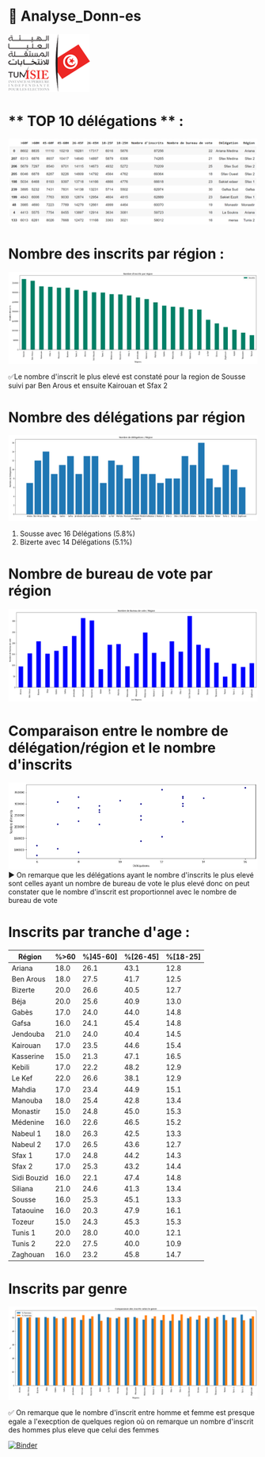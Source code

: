 # :open_file_folder: Analyse_Donn-es 

![Alt text](img/logo.png "isie")

# ** TOP 10 délégations ** :

![Alt text](img/glob_top_deleg.png "isie")

# **Nombre des inscrits par région** :

![Alt text](img/insc_p_reg.png "nb inscrits")

 ✅Le nombre d'inscrit le plus elevé est constaté pour la region de Sousse suivi par Ben Arous et ensuite Kairouan et Sfax 2

# **Nombre des délégations par région**
![Alt text](img/nb_deleg_reg.png "isie")

1.   Sousse avec 16 Délégations (5.8%)
2.   Bizerte avec 14 Délégations (5.1%)

# **Nombre de bureau de vote par région**

![Alt text](img/nb_bvote.png "isie")



# **Comparaison entre le nombre de délégation/région et le nombre d'inscrits**
![Alt text](img/npinsc_deg.png "isie")
▶
On remarque que les délégations ayant le nombre d'inscrits le plus elevé sont celles ayant un nombre de bureau de vote le plus elevé donc on peut constater que le nombre d'inscrit est proportionnel avec le nombre de bureau de vote


# **Inscrits par tranche d'age** :
|Région|%&gt;60|%\]45-60\]|%\[26-45\]|%\[18-25\]|
|---|---|---|---|---|
|Ariana|18\.0|26\.1|43\.1|12\.8|
|Ben Arous|18\.0|27\.5|41\.7|12\.5|
|Bizerte|20\.0|26\.6|40\.5|12\.7|
|Béja|20\.0|25\.6|40\.9|13\.0|
|Gabès|17\.0|24\.0|44\.0|14\.8|
|Gafsa|16\.0|24\.1|45\.4|14\.8|
|Jendouba|21\.0|24\.0|40\.4|14\.5|
|Kairouan|17\.0|23\.5|44\.6|15\.4|
|Kasserine|15\.0|21\.3|47\.1|16\.5|
|Kebili|17\.0|22\.2|48\.2|12\.9|
|Le Kef|22\.0|26\.6|38\.1|12\.9|
|Mahdia|17\.0|23\.4|44\.9|15\.1|
|Manouba|18\.0|25\.4|42\.8|13\.4|
|Monastir|15\.0|24\.8|45\.0|15\.3|
|Médenine|16\.0|22\.6|46\.5|15\.2|
|Nabeul 1|18\.0|26\.3|42\.5|13\.3|
|Nabeul 2|17\.0|26\.5|43\.6|12\.7|
|Sfax 1|17\.0|24\.8|44\.2|14\.3|
|Sfax 2|17\.0|25\.3|43\.2|14\.4|
|Sidi Bouzid|16\.0|22\.1|47\.4|14\.8|
|Siliana|21\.0|24\.6|41\.3|13\.4|
|Sousse|16\.0|25\.3|45\.1|13\.3|
|Tataouine|16\.0|20\.3|47\.9|16\.1|
|Tozeur|15\.0|24\.3|45\.3|15\.3|
|Tunis 1|20\.0|28\.0|40\.0|12\.1|
|Tunis 2|22\.0|27\.5|40\.0|10\.9|
|Zaghouan|16\.0|23\.2|45\.8|14\.7|

# **Inscrits par genre**
![Alt text](img/insc_genre.png "isie")

✅
On remarque que le nombre d'inscrit entre homme et femme est presque egale a l'execption de quelques region où on remarque un nombre d'inscrit des hommes plus eleve que celui des femmes

[![Binder](https://mybinder.org/badge_logo.svg)](https://mybinder.org/v2/gh/SeifAllah-BS/Mini_projetAD/main)